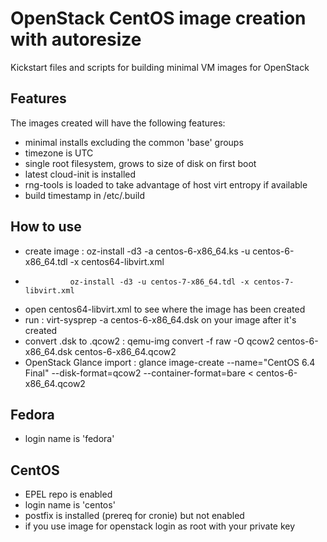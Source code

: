 OpenStack CentOS image creation with autoresize
=============

Kickstart files and scripts for building minimal VM images for OpenStack

Features
--------

The images created will have the following features:
* minimal installs excluding the common 'base' groups
* timezone is UTC
* single root filesystem, grows to size of disk on first boot
* latest cloud-init is installed
* rng-tools is loaded to take advantage of host virt entropy if available
* build timestamp in /etc/.build

How to use
------
* create image : oz-install -d3 -a centos-6-x86_64.ks -u centos-6-x86_64.tdl -x centos64-libvirt.xml
 *               oz-install -d3 -u centos-7-x86_64.tdl -x centos-7-libvirt.xml
* open centos64-libvirt.xml to see where the image has been created
* run : virt-sysprep -a centos-6-x86_64.dsk on your image after it's created
* convert .dsk to .qcow2 : qemu-img convert -f raw -O qcow2 centos-6-x86_64.dsk centos-6-x86_64.qcow2
* OpenStack Glance import : glance image-create --name="CentOS 6.4 Final" --disk-format=qcow2 --container-format=bare < centos-6-x86_64.qcow2

Fedora
------
* login name is 'fedora'

CentOS
------
* EPEL repo is enabled
* login name is 'centos'
* postfix is installed (prereq for cronie) but not enabled
* if you use image for openstack login as root with your private key
